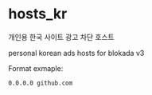 # hosts_kr

개인용 한국 사이트 광고 차단 호스트

personal korean ads hosts for blokada v3

Format exmaple:
```
0.0.0.0 github.com
```
